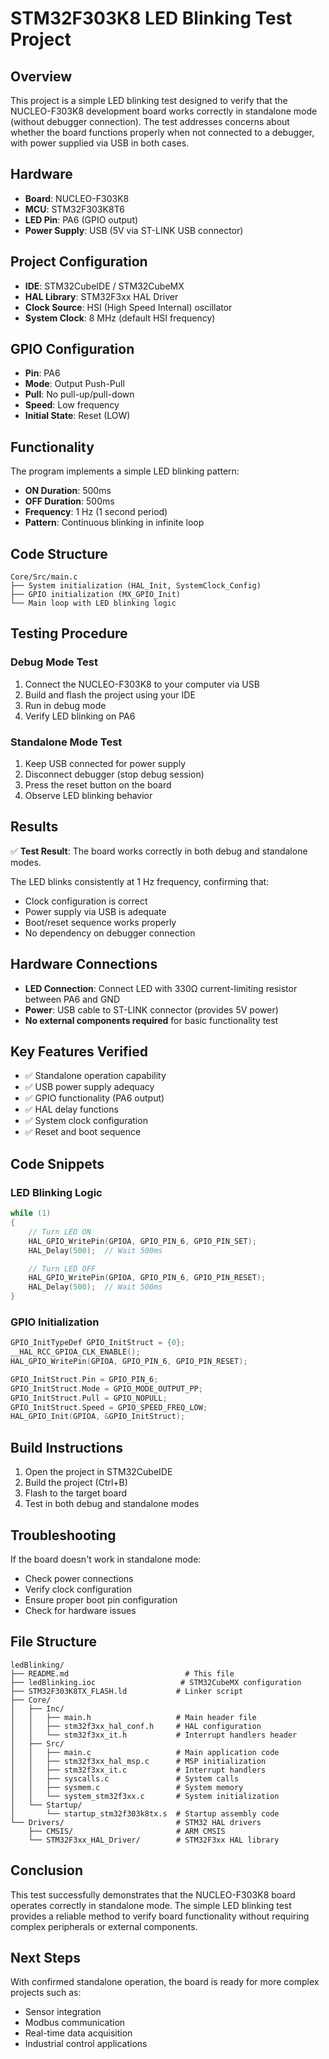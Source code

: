 # STM32F303K8 LED Blinking Test Project

## Overview

This project is a simple LED blinking test designed to verify that the NUCLEO-F303K8 development board works correctly in standalone mode (without debugger connection). The test addresses concerns about whether the board functions properly when not connected to a debugger, with power supplied via USB in both cases.

## Hardware

- **Board**: NUCLEO-F303K8
- **MCU**: STM32F303K8T6
- **LED Pin**: PA6 (GPIO output)
- **Power Supply**: USB (5V via ST-LINK USB connector)

## Project Configuration

- **IDE**: STM32CubeIDE / STM32CubeMX
- **HAL Library**: STM32F3xx HAL Driver
- **Clock Source**: HSI (High Speed Internal) oscillator
- **System Clock**: 8 MHz (default HSI frequency)

## GPIO Configuration

- **Pin**: PA6
- **Mode**: Output Push-Pull
- **Pull**: No pull-up/pull-down
- **Speed**: Low frequency
- **Initial State**: Reset (LOW)

## Functionality

The program implements a simple LED blinking pattern:

- **ON Duration**: 500ms
- **OFF Duration**: 500ms
- **Frequency**: 1 Hz (1 second period)
- **Pattern**: Continuous blinking in infinite loop

## Code Structure

```
Core/Src/main.c
├── System initialization (HAL_Init, SystemClock_Config)
├── GPIO initialization (MX_GPIO_Init)
└── Main loop with LED blinking logic
```

## Testing Procedure

### Debug Mode Test

1. Connect the NUCLEO-F303K8 to your computer via USB
2. Build and flash the project using your IDE
3. Run in debug mode
4. Verify LED blinking on PA6

### Standalone Mode Test

1. Keep USB connected for power supply
2. Disconnect debugger (stop debug session)
3. Press the reset button on the board
4. Observe LED blinking behavior

## Results

✅ **Test Result**: The board works correctly in both debug and standalone modes.

The LED blinks consistently at 1 Hz frequency, confirming that:

- Clock configuration is correct
- Power supply via USB is adequate
- Boot/reset sequence works properly
- No dependency on debugger connection

## Hardware Connections

- **LED Connection**: Connect LED with 330Ω current-limiting resistor between PA6 and GND
- **Power**: USB cable to ST-LINK connector (provides 5V power)
- **No external components required** for basic functionality test

## Key Features Verified

- ✅ Standalone operation capability
- ✅ USB power supply adequacy
- ✅ GPIO functionality (PA6 output)
- ✅ HAL delay functions
- ✅ System clock configuration
- ✅ Reset and boot sequence

## Code Snippets

### LED Blinking Logic

```c
while (1)
{
    // Turn LED ON
    HAL_GPIO_WritePin(GPIOA, GPIO_PIN_6, GPIO_PIN_SET);
    HAL_Delay(500);  // Wait 500ms

    // Turn LED OFF
    HAL_GPIO_WritePin(GPIOA, GPIO_PIN_6, GPIO_PIN_RESET);
    HAL_Delay(500);  // Wait 500ms
}
```

### GPIO Initialization

```c
GPIO_InitTypeDef GPIO_InitStruct = {0};
__HAL_RCC_GPIOA_CLK_ENABLE();
HAL_GPIO_WritePin(GPIOA, GPIO_PIN_6, GPIO_PIN_RESET);

GPIO_InitStruct.Pin = GPIO_PIN_6;
GPIO_InitStruct.Mode = GPIO_MODE_OUTPUT_PP;
GPIO_InitStruct.Pull = GPIO_NOPULL;
GPIO_InitStruct.Speed = GPIO_SPEED_FREQ_LOW;
HAL_GPIO_Init(GPIOA, &GPIO_InitStruct);
```

## Build Instructions

1. Open the project in STM32CubeIDE
2. Build the project (Ctrl+B)
3. Flash to the target board
4. Test in both debug and standalone modes

## Troubleshooting

If the board doesn't work in standalone mode:

- Check power connections
- Verify clock configuration
- Ensure proper boot pin configuration
- Check for hardware issues

## File Structure

```
ledBlinking/
├── README.md                          # This file
├── ledBlinking.ioc                   # STM32CubeMX configuration
├── STM32F303K8TX_FLASH.ld           # Linker script
├── Core/
│   ├── Inc/
│   │   ├── main.h                   # Main header file
│   │   ├── stm32f3xx_hal_conf.h     # HAL configuration
│   │   └── stm32f3xx_it.h           # Interrupt handlers header
│   ├── Src/
│   │   ├── main.c                   # Main application code
│   │   ├── stm32f3xx_hal_msp.c      # MSP initialization
│   │   ├── stm32f3xx_it.c           # Interrupt handlers
│   │   ├── syscalls.c               # System calls
│   │   ├── sysmem.c                 # System memory
│   │   └── system_stm32f3xx.c       # System initialization
│   └── Startup/
│       └── startup_stm32f303k8tx.s  # Startup assembly code
└── Drivers/                         # STM32 HAL drivers
    ├── CMSIS/                       # ARM CMSIS
    └── STM32F3xx_HAL_Driver/        # STM32F3xx HAL library
```

## Conclusion

This test successfully demonstrates that the NUCLEO-F303K8 board operates correctly in standalone mode. The simple LED blinking test provides a reliable method to verify board functionality without requiring complex peripherals or external components.

## Next Steps

With confirmed standalone operation, the board is ready for more complex projects such as:

- Sensor integration
- Modbus communication
- Real-time data acquisition
- Industrial control applications
